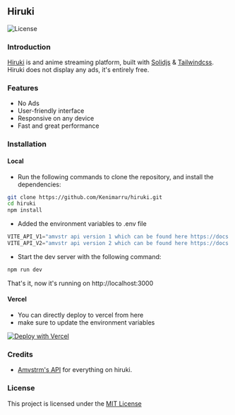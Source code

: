 ## Hiruki
![License](https://img.shields.io/github/license/Kenimarru/hiruki?style=flat-square)

### Introduction
[Hiruki](https://hiruki.xyz) is and anime streaming platform, built with [Solidjs](https://solidjs.com) & [Tailwindcss](https://tailwindcss.com). Hiruki does not display any ads, it's entirely free.

### Features
- No Ads
- User-friendly interface
- Responsive on any device
- Fast and great performance

### Installation
#### Local
* Run the following commands to clone the repository, and install the dependencies:
```sh
git clone https://github.com/Kenimarru/hiruki.git
cd hiruki
npm install
```
* Added the environment variables to .env file
```js
VITE_API_V1="amvstr api version 1 which can be found here https://docs.amvstr.me/api/introduction"
VITE_API_V2="amvstr api version 2 which can be found here https://docs.amvstr.me/api/introduction"
```
* Start the dev server with the following command:
```sh
npm run dev
```
That's it, now it's running on http://localhost:3000

#### Vercel
* You can directly deploy to vercel from here
* make sure to update the environment variables

[![Deploy with Vercel](https://vercel.com/button)](https://vercel.com/new/clone?repository-url=https://github.com/Kenimarru/hiruki)

### Credits
- [Amvstrm's API](https://github.com/amvstrm/api) for everything on hiruki.

### License
This project is licensed under the [MIT License](https://github.com/Kenimarru/hiruki/blob/master/LICENSE)